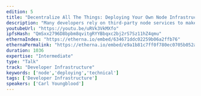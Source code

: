 ```yaml
---
edition: 5
title: "Decentralize All The Things: Deploying Your Own Node Infrastructure"
description: "Many developers rely on third-party node services to make dapp development easier and reduce user onboarding challenges, but this can lead to single points of failure and systemic weaknesses in web3 infrastructure. This presentation will go over some of the weaknesses in different ethereum node implementations and show you how to mitigate against them in your own resilient node service, including how to reduce node start times with efficient state replication and how to protect against DDoS attacks. Reduce your dependence on third parties and make sure your dapp or blockchain-related service can take a beating. Blockscale used these same techniques to help MyCrypto significantly improve the performance and cost-effectiveness of their node services. This presentation includes code examples and deployment demos."
youtubeUrl: "https://youtu.be/uRVk3VkMXfo"
ipfsHash: "QmSxx2796D8bpbm8qvitgRYYBbqxc2bj2rS7Sz11hZ4qmu"
ethernaIndex: "https://etherna.io/embed/634671ddc02259b06a2ffb76"
ethernaPermalink: "https://etherna.io/embed/e9a1b81c7ff0f780ec0705b052a193a9f114caa906ff63d85ab8f1e5521008ca"
duration: 1036
expertise: "Intermediate"
type: "Talk"
track: "Developer Infrastructure"
keywords: ['node','deploying','technical']
tags: ['Developer Infrastructure']
speakers: ['Carl Youngblood']
---
```

